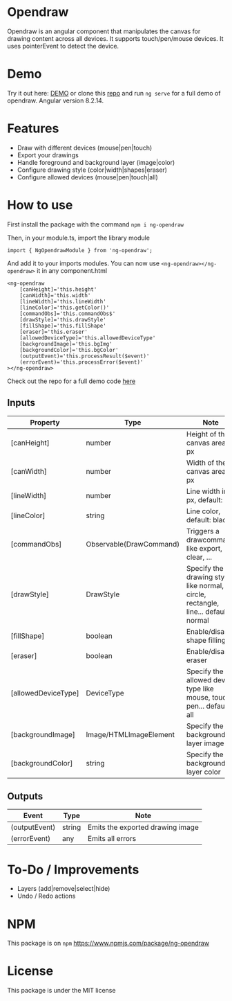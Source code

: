 
# Opendraw

Opendraw is an angular component that manipulates the canvas for drawing content across all devices. It supports touch/pen/mouse devices. It uses pointerEvent to detect the device.

# Demo

Try it out here: [DEMO](https://rloris.github.io/lib-ng-opendraw/) or clone this [repo](https://github.com/RLoris/lib-ng-opendraw) and run `ng serve` for a full demo of opendraw. Angular version 8.2.14.

# Features

* Draw with different devices (mouse|pen|touch)
* Export your drawings
* Handle foreground and background layer (image|color)
* Configure drawing style (color|width|shapes|eraser)
* Configure allowed devices (mouse|pen|touch|all)

# How to use

  First install the package with the command `npm i ng-opendraw`

  Then, in your module.ts, import the library module

```
import { NgOpendrawModule } from 'ng-opendraw';
```

  And add it to your imports modules.
  You can now use `<ng-opendraw></ng-opendraw>` it in any component.html

```
<ng-opendraw 
    [canHeight]='this.height'
    [canWidth]='this.width'
    [lineWidth]='this.lineWidth'
    [lineColor]='this.getColor()'
    [commandObs]='this.commandObs$'
    [drawStyle]='this.drawStyle'
    [fillShape]='this.fillShape'
    [eraser]='this.eraser'
    [allowedDeviceType]='this.allowedDeviceType'
    [backgroundImage]='this.bgImg'
    [backgroundColor]='this.bgColor'
    (outputEvent)='this.processResult($event)'
    (errorEvent)='this.processError($event)'
></ng-opendraw>
```

Check out the repo for a full demo code [here](https://github.com/RLoris/lib-ng-opendraw)

## Inputs
| Property | Type | Note |
| -------- | ---- | ---- |
| [canHeight]| number | Height of the canvas area in px |
| [canWidth] | number | Width of the canvas area in px |
| [lineWidth] | number | Line width in px, default: 3 |
| [lineColor] | string | Line color, default: black |
| [commandObs] | Observable(DrawCommand) | Triggers a drawcommand like export, clear, ... | 
| [drawStyle] | DrawStyle | Specify the drawing style like normal, circle, rectangle, line... default: normal |
| [fillShape] | boolean | Enable/disable shape filling |
| [eraser] | boolean | Enable/disable eraser |
| [allowedDeviceType] | DeviceType | Specify the allowed device type like mouse, touch, pen... default: all |
| [backgroundImage] | Image/HTMLImageElement | Specify the background layer image |
| [backgroundColor] | string | Specify the background layer color |

## Outputs
| Event | Type | Note |
| -------- | ---- | ---- |
| (outputEvent) | string | Emits the exported drawing image |
| (errorEvent) | any | Emits all errors |

# To-Do / Improvements

-   Layers (add|remove|select|hide)
-   Undo / Redo actions

# NPM

  This package is on `npm` https://www.npmjs.com/package/ng-opendraw

# License

  This package is under the MIT license

